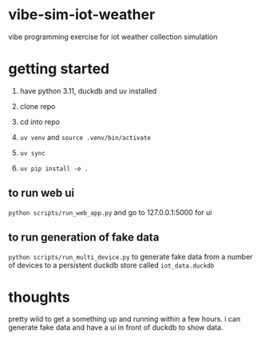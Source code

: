# vibe-sim-iot-weather

vibe programming exercise for iot weather collection simulation

# getting started
1. have python 3.11, duckdb and uv installed

2. clone repo

3. cd into repo

4. `uv venv` and `source .venv/bin/activate`

5. `uv sync`

6. `uv pip install -e .`

## to run web ui
`python scripts/run_web_app.py` and go to 127.0.0.1:5000 for ui

## to run generation of fake data
`python scripts/run_multi_device.py` to generate fake data from a number of devices to a persistent duckdb store called `iot_data.duckdb`


# thoughts
pretty wild to get a something up and running within a few hours. i can generate fake data and have a ui in front of duckdb to show data.